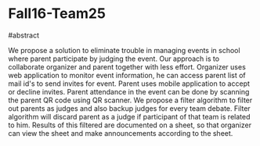# Fall16-Team25

#abstract

We propose a solution to eliminate trouble in managing events in school where parent participate by judging the event.
Our approach is to collaborate organizer and parent together with less effort. Organizer uses web application to monitor
event information, he can access parent list of mail id's to send invites for event. Parent uses mobile application to accept
or decline invites. Parent attendance in the event can be done by scanning the parent QR code using QR scanner. We propose 
a filter algorithm to filter out parents as judges and also backup judges for every team debate. Filter algorithm will 
discard parent as a judge if participant of that team is related to him. Results of this filtered are documented on a 
sheet, so that organizer can view the sheet and make announcements according to the sheet.
